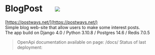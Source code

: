 # BlogPost &emsp; <img src="https://github.com/ruslanways/BlogPost/workflows/postways_changes_deploy_AWS/badge.svg?branch=main"><br>
[https://postways.net/](https://postways.net/)<br>
Simple blog web-site that allow users to make some interest posts.<br>
The app build on Django 4.0 / Python 3.10.8 / Postgres 14.6 / Redis 7.0.5

> OpenApi documentation available on page: /docs/
Status of last deployment:<br>


